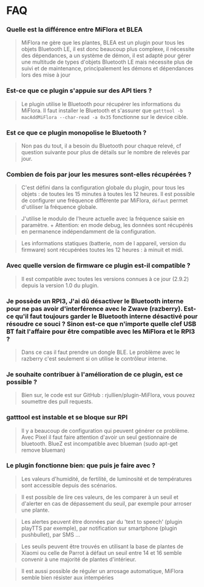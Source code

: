 # FAQ

### Quelle est la différence entre MiFlora et BLEA
> MiFlora ne gère que les plantes, BLEA est un plugin pour tous les objets Bluetooth LE, il est donc beaucoup plus complexe, 
il nécessite des dépendances, a un système de démon, il est adapté pour gérer une multitude de types d'objets Bluetooth LE 
mais nécessite plus de suivi et de maintenance, principalement les démons et dépendances lors des mise à jour

### Est-ce que ce plugin s'appuie sur des API tiers ?

> Le plugin utilise le Bluetooth pour récupérer les informations du MiFlora.
Il faut installer le Bluetooth et s'assurer que `gatttool -b macAddMiFlora --char-read -a 0x35` fonctionne sur le device cible.

### Est ce que ce plugin monopolise le Bluetooth ?

> Non pas du tout, il a besoin du Bluetooth pour chaque relevé, cf question suivante pour plus de détails sur le nombre de relevés par jour.


### Combien de fois par jour les mesures sont-elles récupérées ?

> C'est défini dans la configuration globale du plugin, pour tous les objets : de toutes les 15 minutes à toutes les 12 heures.
Il est possible de configurer une fréquence différente par MiFlora, `défaut` permet d'utiliser la fréquence globale.

>J'utilise le modulo de l'heure actuelle avec la fréquence saisie en paramètre. +
Attention: en mode debug, les données sont récupérés en permanence indépendamment de la configuration.

> Les informations statiques (batterie, nom de l appareil, version du firmware) sont récupérées toutes les 12 heures : à minuit et midi.


### Avec quelle version de firmware ce plugin est-il compatible ?

> Il est compatible avec toutes les versions connues à ce jour (2.9.2) depuis la version 1.0 du plugin.


### Je possède un RPI3, J'ai dû désactiver le Bluetooth interne pour ne pas avoir d'interférence avec le Zwave (razberry). Est-ce qu'il faut toujours garder le Bluetooth interne désactivé pour résoudre ce souci ? Sinon est-ce que n'importe quelle clef USB BT fait l'affaire pour être compatible avec les MiFlora et le RPI3 ?

> Dans ce cas il faut prendre un dongle BLE. Le problème avec le razberry c'est seulement si on utilise le contrôleur interne.


### Je souhaite contribuer à l'amélioration de ce plugin, est ce possible ?

> Bien sur, le code est sur GitHub : rjullien/plugin-MiFlora, vous pouvez soumettre des pull requests.

### gatttool est instable et se bloque sur RPI

> Il y a beaucoup de configuration qui peuvent générer ce problème. Avec Pixel il faut faire attention d'avoir un seul gestionnaire de bluetooth.
BlueZ est incompatible avec blueman (sudo apt-get remove blueman)

### Le plugin fonctionne bien: que puis je faire avec ?

> Les valeurs d'humidité, de fertilité, de luminosité et de températures sont accessible depuis des scénarios.

> Il est possible de lire ces valeurs, de les comparer à un seuil et d'alerter en cas de dépassement du seuil, par exemple pour arroser une plante.

> Les alertes peuvent être données par du 'text to speech' (plugin playTTS par exemple), par notification sur smartphone (plugin pushbullet), par SMS ...

> Les seuils peuvent être trouvés en utilisant la base de plantes de Xiaomi ou celle de Parrot à défaut un seuil entre 14 et 16 semble convenir à une majorité de plantes d'intérieur.

> Il est aussi possible de réguler un arrosage automatique, MiFlora semble bien résister aux intempéries
